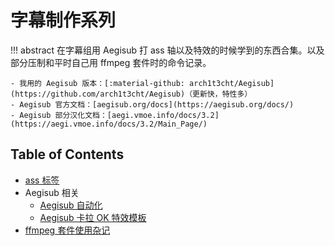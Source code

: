 # 字幕制作系列

!!! abstract
    在字幕组用 Aegisub 打 ass 轴以及特效的时候学到的东西合集。以及部分压制和平时自己用 ffmpeg 套件时的命令记录。

    - 我用的 Aegisub 版本：[:material-github: arch1t3cht/Aegisub](https://github.com/arch1t3cht/Aegisub)（更新快，特性多）
    - Aegisub 官方文档：[aegisub.org/docs](https://aegisub.org/docs/)
    - Aegisub 部分汉化文档：[aegi.vmoe.info/docs/3.2](https://aegi.vmoe.info/docs/3.2/Main_Page/)

## Table of Contents

- [ass 标签](ass/)
- Aegisub 相关
    - [Aegisub 自动化](aegisub/automation/)
    - [Aegisub 卡拉 OK 特效模板](aegisub/karaoke/)
- [ffmpeg 套件使用杂记](ffmpeg/)